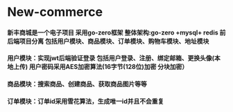 # New-commerce 
#### 新丰商城是一个电子项目 采用go-zero框架 整体架构:go-zero +mysql+ redis 前后端项目分离 包括用户模块、商品模块、订单模块、购物车模块、地址模块 
#### 用户模块：实现jwt后端验证登录 包括用户登录、注册、绑定邮箱、更换头像(本地上传)  用户密码采用AES加密算法(16字节(128位)加密 分块加密）
#### 商品模块：搜索商品、创建商品、获取商品图片等等
#### 订单模块：订单id采用雪花算法，生成唯一id并且不会重复 
